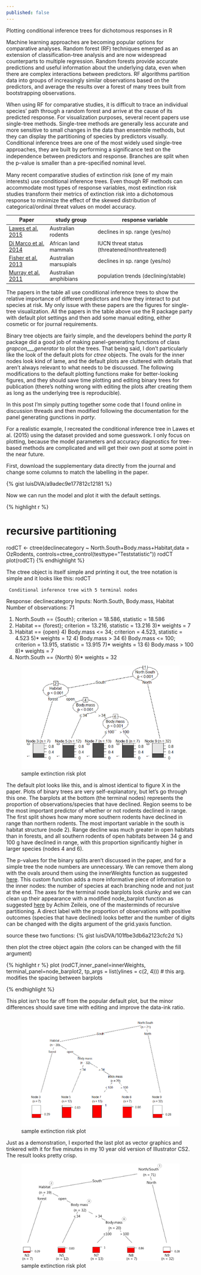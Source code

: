 ```yaml
---
published: false
---
```



Plotting conditional inference trees for dichotomous responses in R

Machine learning approaches are becoming popular options for comparative analyses. Random forest (RF) techniques emerged as an extension of classification-tree analysis and are now widespread counterparts to multiple regression. Random forests provide accurate predictions and useful information about the underlying data, even when there are complex interactions between predictors. RF algorithms partition data into groups of increasingly similar observations based on the predictors, and average the results over a forest of many trees built from bootstrapping observations. 

When using RF for comparative studies, it is difficult to trace an individual species’ path through a random forest and arrive at the cause of its predicted response. For visualization purposes, several recent papers use single-tree methods. Single-tree methods are generally less accurate and more sensitive to small changes in the data than ensemble methods, but they can display the partitioning of species by predictors visually. Conditional inference trees are one of the most widely used single-tree approaches, they are built by performing a signiﬁcance test on the independence between predictors and response. Branches are split when the p-value is smaller than a pre-speciﬁed nominal level. 

Many recent comparative studies of extinction risk (one of my main interests) use conditional inference trees. Even though RF methods can accommodate most types of response variables, most extinction risk studies transform their metrics of extinction risk into a dichotomous response to minimize the effect of the skewed distribution of categorical/ordinal threat values on model accuracy. 

|Paper | study group | response variable | 
|------|-------------|-------------------|
|[Lawes et al. 2015](http://journals.plos.org/plosone/article?id=10.1371/journal.pone.0130626) | Australian rodents | declines in sp. range (yes/no)|
|[Di Marco et al. 2014](http://rstb.royalsocietypublishing.org/content/369/1643/20130198.long) | African land mammals |IUCN threat status (threatened/nonthreatened)| 
|[Fisher et al. 2013](http://onlinelibrary.wiley.com/doi/10.1111/geb.12088/abstract) | Australian marsupials | declines in sp. range (yes/no)|
|[Murray et al. 2011](http://rspb.royalsocietypublishing.org/content/278/1711/1515.short)| Australian amphibians | population trends (declining/stable)|

The papers in the table all use conditional inference trees to show the relative importance of different predictors and how they interact to put species at risk. My only issue with these papers are the figures for single-tree visualization. All the papers in the table above use the R package party with default plot settings and then add some manual editing, either cosmetic or for journal requirements.  

Binary tree objects are fairly simple, and the developers behind the _party_ R package did a good job of making panel-generating functions of class _grapcon___generator_ to plot the trees. That being said, I don’t particularly like the look of the default plots for _ctree_ objects. The ovals for the inner nodes look kind of lame, and the default plots are cluttered with details that aren’t always relevant to what needs to be discussed. 
The following modifications to the default plotting functions make for better-looking figures, and they should save time plotting and editing binary trees for publication (there’s nothing wrong with editing the plots after creating them as long as the underlying tree is reproducible). 

In this post I’m simply putting together some code that I found online in discussion threads and then modified following the documentation for the panel generating gunctions in _party_. 

For a realistic example, I recreated the conditional inference tree in Lawes et al. (2015) using the dataset provided and some guesswork. I only focus on plotting, because the model parameters and accuracy diagnostics for tree-based methods are complicated and will get their own post at some point in the near future. 

First, download the supplementary data directly from the journal and change some columns to match the labelling in the paper. 

{% gist luisDVA/a9adec9e177812c12181 %}

Now we can run the model and plot it with the default settings.

{% highlight r %}

# recursive partitioning
rodCT <- ctree(declinecategory ~ North.South+Body.mass+Habitat,data = OzRodents,
               controls=ctree_control(testtype="Teststatistic"))
rodCT
plot(rodCT)
{% endhighlight %}

The ctree object is itself simple and printing it out, the tree notation is simple and it looks like this:
rodCT

	 Conditional inference tree with 5 terminal nodes

Response:  declinecategory 
Inputs:  North.South, Body.mass, Habitat 
Number of observations:  71 

1) North.South == {South}; criterion = 18.586, statistic = 18.586
  2) Habitat == {forest}; criterion = 13.216, statistic = 13.216
    3)*  weights = 7 
  2) Habitat == {open}
    4) Body.mass <= 34; criterion = 4.523, statistic = 4.523
      5)*  weights = 12 
    4) Body.mass > 34
      6) Body.mass <= 100; criterion = 13.915, statistic = 13.915
        7)*  weights = 13 
      6) Body.mass > 100
        8)*  weights = 7 
1) North.South == {North}
  9)*  weights = 32 


<figure>
    <a href="/images/plotRaw.png"><img src="/images/plotRaw.png"></a>
        <figcaption>sample extinction risk plot</figcaption>
</figure>

The default plot looks like this, and is almost identical to figure X in the paper. Plots of binary trees are very self-explanatory, but let’s go through this one. The barplots at the bottom (the terminal nodes) represents the proportion of observations/species that have declined. Region seems to be the most important predictor of whether or not rodents declined in range. The first split shows how many more southern rodents have declined in range than northern rodents. The most important variable in the south is habitat structure (node 2). Range decline was much greater in open habitats than in forests, and all southern rodents of open habitats between 34 g and 100 g have declined in range, with this proportion significantly higher in larger species (nodes 4 and 6).

The p-values for the binary splits aren’t discussed in the paper, and for a simple tree the node numbers are unnecessary. We can remove them along with the ovals around them using the innerWeights function as suggested [here](http://stackoverflow.com/questions/13772715/show-volume-in-each-node-using-ctree-plot-in-r). This custom function adds a more informative piece of information to the inner nodes: the number of species at each branching node and not just at the end. The axes for the terminal node barplots look clunky and we can clean up their appearance with a modified node_barplot function as suggested [here](http://r.789695.n4.nabble.com/ctree-td4649478.html) by Achim Zeileis, one of the masterminds of recursive partitioning.  A direct label with the proportion of observations with positive outcomes (species that have declined) looks better and the number of digits can be changed with the digits argument of the grid.yaxis function. 

source these two functions:
{% gist luisDVA/101fbe3db6a2123cfc2d %}

then plot the ctree object again (the colors can be changed with the fill argument)

{% highlight r %}
plot (rodCT,inner_panel=innerWeights,
      terminal_panel=node_barplot2,
      tp_args = list(ylines = c(2, 4))) # this arg. modifies the spacing between barplots
      
{% endhighlight %}

This plot isn’t too far off from the popular default plot, but the minor differences should save time with editing and improve the data-ink ratio. 

<figure>
    <a href="/images/newplot.png"><img src="/images/newplot.png"></a>
        <figcaption>sample extinction risk plot</figcaption>
</figure>

Just as a demonstration, I exported the last plot as vector graphics and tinkered with it for five minutes in my 10 year old version of Illustrator CS2. The result looks pretty crisp.
<figure>
    <a href="/images/lesslame32.jpg"><img src="/images/lesslame32.jpg "></a>
        <figcaption>sample extinction risk plot</figcaption>
</figure>

